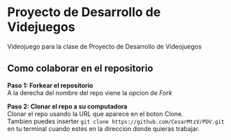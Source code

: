 # Proyecto de Desarrollo de Videjuegos
Videojuego para la clase de Proyecto de Desarrollo de Videojuegos 

## Como colaborar en el repositorio
**Paso 1: Forkear el repositorio**\
A la derecha del nombre del repo viene la opcion de *Fork*

**Paso 2: Clonar el repo a su computadora**\
Clonar el repo usando la URL que aparece en el boton Clone.\
Tambien puedes inserter `git clone https://github.com/CesarMtzV/PDV.git` en tu terminal cuando estes en la direccion donde quieras trabajar.

